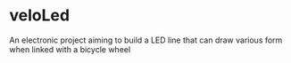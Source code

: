 # veloLed
An electronic project aiming to build a LED line that can draw various form when linked with a bicycle wheel
